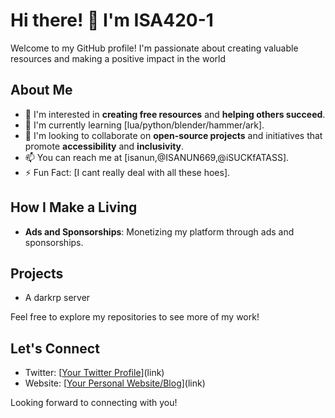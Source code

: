 # Hi there! 👋 I'm ISA420-1

Welcome to my GitHub profile! I'm passionate about creating valuable resources and making a positive impact in the world

## About Me
- 👀 I'm interested in **creating free resources** and **helping others succeed**.
- 🌱 I'm currently learning [lua/python/blender/hammer/ark].
- 💞️ I'm looking to collaborate on **open-source projects** and initiatives that promote **accessibility** and **inclusivity**.
- 📫 You can reach me at [isanun,@ISANUN669,@iSUCKfATASS].
- ⚡ Fun Fact: [I cant really deal with all these hoes].

## How I Make a Living
- **Ads and Sponsorships**: Monetizing my platform through ads and sponsorships.

## Projects
- A darkrp server


Feel free to explore my repositories to see more of my work!

## Let's Connect
- Twitter: [[Your Twitter Profile](https://twitter.com/ISANUN669)](link)
- Website: [[Your Personal Website/Blog](https://tarn.aogamers.net/)](link)

Looking forward to connecting with you!
